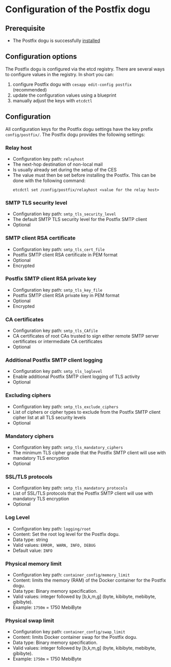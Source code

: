 # Configuration of the Postfix dogu

## Prerequisite

* The Postfix dogu is successfully [installed](Install_Postfix_en.md)

## Configuration options

The Postfix dogu is configured via the etcd registry. There are several ways to configure values in the registry. In
short you can:

1. configure Postfix dogu with `cesapp edit-config postfix` (recommended)
2. update the configuration values using a blueprint
3. manually adjust the keys with `etcdctl`

## Configuration

All configuration keys for the Postfix dogu settings have the key prefix `config/postfix/`. The Postfix dogu provides
the following settings:

### Relay host

* Configuration key path: `relayhost`
* The next-hop destination of non-local mail
* Is usually already set during the setup of the CES
* The value must then be set before installing the Postfix. This can be done with the following command:
  ```
  etcdctl set /config/postfix/relayhost <value for the relay host>
  ```

### SMTP TLS security level

* Configuration key path: `smtp_tls_security_level`
* The default SMTP TLS security level for the Postfix SMTP client
* Optional

### SMTP client RSA certificate

* Configuration key path: `smtp_tls_cert_file`
* Postfix SMTP client RSA certificate in PEM format
* Optional
* Encrypted

### Postfix SMTP client RSA private key

* Configuration key path: `smtp_tls_key_file`
* Postfix SMTP client RSA private key in PEM format
* Optional
* Encrypted

### CA certificates

* Configuration key path: `smtp_tls_CAfile`
* CA certificates of root CAs trusted to sign either remote SMTP server certificates or intermediate CA certificates
* Optional

### Additional Postfix SMTP client logging

* Configuration key path: `smtp_tls_loglevel`
* Enable additional Postfix SMTP client logging of TLS activity
* Optional

### Excluding ciphers

* Configuration key path: `smtp_tls_exclude_ciphers`
* List of ciphers or cipher types to exclude from the Postfix SMTP client cipher list at all TLS security levels
* Optional

### Mandatory ciphers

* Configuration key path: `smtp_tls_mandatory_ciphers`
* The minimum TLS cipher grade that the Postfix SMTP client will use with mandatory TLS encryption
* Optional

### SSL/TLS protocols

* Configuration key path: `smtp_tls_mandatory_protocols`
* List of SSL/TLS protocols that the Postfix SMTP client will use with mandatory TLS encryption
* Optional

### Log Level

* Configuration key path: `logging/root`
* Content: Set the root log level for the Postfix dogu.
* Data type: string
* Valid values: `ERROR, WARN, INFO, DEBUG`
* Default value: `INFO`

### Physical memory limit

* Configuration key path: `container_config/memory_limit`
* Content: limits the memory (RAM) of the Docker container for the Postfix dogu.
* Data type: Binary memory specification.
* Valid values: integer followed by [b,k,m,g] (byte, kibibyte, mebibyte, gibibyte).
* Example: `1750m` = 1750 MebiByte

### Physical swap limit

* Configuration key path: `container_config/swap_limit`
* Content: limits Docker container swap for the Postfix dogu.
* Data type: Binary memory specification.
* Valid values: integer followed by [b,k,m,g] (byte, kibibyte, mebibyte, gibibyte).
* Example: `1750m` = 1750 MebiByte